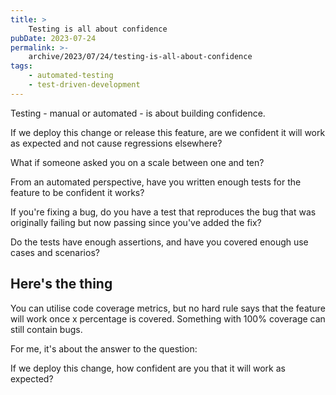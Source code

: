 ```yaml
---
title: >
    Testing is all about confidence
pubDate: 2023-07-24
permalink: >-
    archive/2023/07/24/testing-is-all-about-confidence
tags:
    - automated-testing
    - test-driven-development
---
```


Testing - manual or automated - is about building confidence.

If we deploy this change or release this feature, are we confident it will work as expected and not cause regressions elsewhere?

What if someone asked you on a scale between one and ten?

From an automated perspective, have you written enough tests for the feature to be confident it works?

If you're fixing a bug, do you have a test that reproduces the bug that was originally failing but now passing since you've added the fix?

Do the tests have enough assertions, and have you covered enough use cases and scenarios?

## Here's the thing

You can utilise code coverage metrics, but no hard rule says that the feature will work once x percentage is covered. Something with 100% coverage can still contain bugs.

For me, it's about the answer to the question:

If we deploy this change, how confident are you that it will work as expected?
